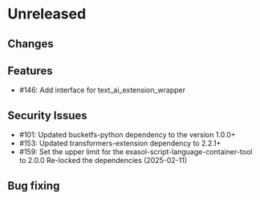 # Unreleased

## Changes

## Features

* #146: Add interface for text_ai_extension_wrapper

## Security Issues

* #101: Updated bucketfs-python dependency to the version 1.0.0+
* #153: Updated transformers-extension dependency to 2.2.1+
* #159: Set the upper limit for the exasol-script-language-container-tool to 2.0.0 
Re-locked the dependencies (2025-02-11)

## Bug fixing

